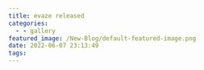 ```yaml
---
title: evaze released
categories:
  - - gallery
featured_image: /New-Blog/default-featured-image.png
date: 2022-06-07 23:13:49
tags:
---
```

